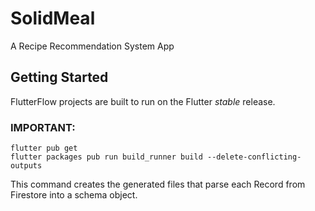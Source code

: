 # SolidMeal

A Recipe Recommendation System App

## Getting Started

FlutterFlow projects are built to run on the Flutter _stable_ release.

### IMPORTANT:

```
flutter pub get
flutter packages pub run build_runner build --delete-conflicting-outputs
```

This command creates the generated files that parse each Record from Firestore into a schema object.

